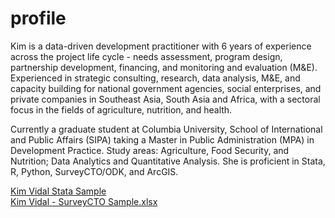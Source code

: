 # profile

Kim is a data-driven development practitioner with 6 years of experience across the project life cycle - needs assessment, program design, partnership development, financing, and monitoring and evaluation (M&E). Experienced in strategic consulting, research, data analysis, M&E, and capacity building for national government agencies, social enterprises, and private companies in Southeast Asia, South Asia and Africa, with a sectoral focus in the fields of agriculture, nutrition, and health.

Currently a graduate student at Columbia University, School of International and Public Affairs (SIPA) taking a Master in Public Administration (MPA) in Development Practice. Study areas: Agriculture, Food Security, and Nutrition; Data Analytics and Quantitative Analysis. She is proficient in Stata, R, Python, SurveyCTO/ODK, and ArcGIS.

[Kim Vidal Stata Sample](https://raw.githubusercontent.com/kimlouisev/profile/refs/heads/main/Kim%20Vidal%20-%20Stata%20sample_Regression%20Discountinuity%20Design%20.do)
<br> 
[Kim Vidal - SurveyCTO Sample.xlsx](https://github.com/user-attachments/files/18633999/Kim.Vidal.-.SurveyCTO.Sample.xlsx)

